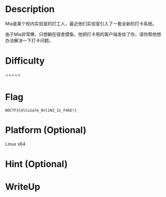 # Description
Mia是某个校内实验室的打工人，最近他们实验室引入了一套全新的打卡系统。

由于Mia非常懒，只想躺在宿舍摸鱼，他把打卡用的客户端发给了你，请你帮他想办法解决一下打卡问题。

# Difficulty
:star::star::star::star::star:

# Flag
`NOCTF{C4lCu1a7e_0nliN3_1s_F4kE!}`

# Platform (Optional)
Linux x64

# Hint (Optional)

# WriteUp
